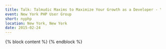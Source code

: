 ```yaml
---
title: Talk: Talmudic Maxims to Maximize Your Growth as a Developer - Yitzchok Willroth
event: New York PHP User Group
short: nyphp
location: New York, New York
date: 2015-02-24
---
```

{% block content %}
{% endblock %}
